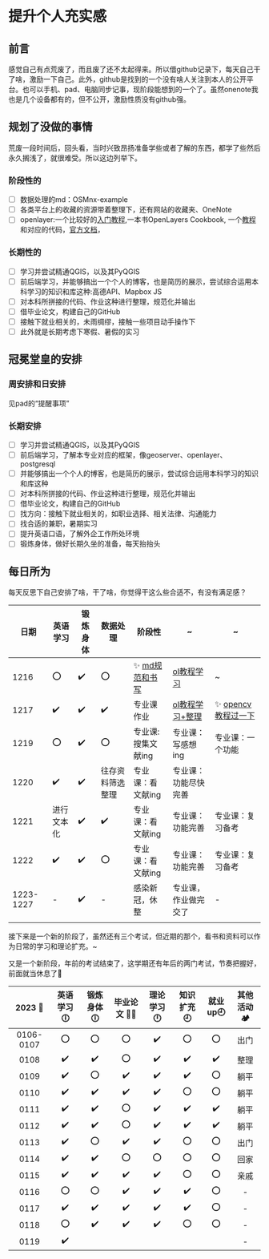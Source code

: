 # 提升个人充实感
## 前言
感觉自己有点荒废了，而且废了还不太起得来。所以借github记录下，每天自己干了啥，激励一下自己。此外，github是找到的一个没有啥人关注到本人的公开平台。也可以手机、pad、电脑同步记事，现阶段能想到的一个了。虽然onenote我也是几个设备都有的，但不公开，激励性质没有github强。
## 规划了没做的事情
  荒废一段时间后，回头看，当时兴致昂扬准备学些或者了解的东西，都学了些然后永久搁浅了，就很难受。所以这边列举下。
### 阶段性的
 - [ ] 数据处理的md：OSMnx-example  
 - [ ] 各类平台上的收藏的资源带着整理下，还有网站的收藏夹、OneNote  
 - [ ] openlayer:一个比较好的[入门教程](http://linwei.xyz/ol3-primer/index.html),一本书OpenLayers Cookbook, 一个[教程](https://chenjiamian.github.io/OpenLayers-3.x-Cookbook-Doc/#)和对应的代码，[官方文档](https://openlayers.org/en/latest/apidoc/module-ol_source_Vector.VectorSourceEvent.html)，

### 长期性的
 - [ ] 学习并尝试精通QGIS，以及其PyQGIS
 - [ ] 前后端学习，并能够搞出一个个人的博客，也是简历的展示，尝试综合运用本科学习的知识和库这种:高德API、Mapbox JS
 - [ ] 对本科所拼接的代码、作业这种进行整理，规范化并输出
 - [ ] 借毕业论文，构建自己的GitHub
 - [ ] 接触下就业相关的，未雨绸缪，接触一些项目动手操作下
 - [ ] 此外就是长期考虑下寒假、暑假的实习

## 冠冕堂皇的安排
### 周安排和日安排
见pad的“提醒事项”
### 长期安排
 - [ ] 学习并尝试精通QGIS，以及其PyQGIS
 - [ ] 前后端学习，了解本专业对应的框架，像geoserver、openlayer、postgresql
 - [ ] 并能够搞出一个个人的博客，也是简历的展示，尝试综合运用本科学习的知识和库这种
 - [ ] 对本科所拼接的代码、作业这种进行整理，规范化并输出
 - [ ] 借毕业论文，构建自己的GitHub
 - [ ] 找方向：接触下就业相关的，如职业选择、相关法律、沟通能力
 - [ ] 找合适的兼职，暑期实习
 - [ ] 提升英语口语，了解外企工作所处环境
 - [ ] 锻炼身体，做好长期久坐的准备，每天抬抬头
## 每日所为
  每天反思下自己安排了啥，干了啥，你觉得干这么些合适不，有没有满足感？

<div text-align="center">

| 日期  | 英语学习|锻炼身体|数据处理|阶段性|~| ~ |
| ----- | -------|-------|-------|------|-| - |
|  1216  | :o: | :heavy_check_mark: | :o: | ✨ [md规范和书写](1216_md学习.md)  | [ol教程学习](http://linwei.xyz/ol3-primer/index.html) | ~ |
| 1217 | ✔️ | ✔️| ✔️ | 专业课作业 | [ol教程学习+整理](知乎的那个) | ✨ [opencv教程过一下](1217_opencv.md)  |
| 1219 | :o: | ✔️| :o: | 专业课:搜集文献ing | 专业课：写感想ing | 专业课：一个功能  |
|1220 | ✔️ | ✔️ | 往存资料筛选整理 | 专业课：看文献ing | 专业课：功能尽快完善 | |
| 1221 | 进行文本化 | ✔️ | ✔️ | 专业课：看文献ing | 专业课：功能完善 | 专业课：复习备考 |
| 1222 | ✔️ | ✔️ | :o: | 专业课：看文献ing | 专业课：功能完善 | 专业课：复习备考 |
| 1223-1227 | - | ✔️ | - | 感染新冠，休整 | 专业课，作业做完交了 | - |
|</div>|||||||

接下来是一个新的阶段了，虽然还有三个考试，但近期的那个，看书和资料可以作为日常的学习和理论扩充。~

又是一个新阶段，年前的考试结束了，这学期还有年后的两门考试，节奏把握好，前面就当休息了📕

| 2023 📅  |英语学习:clock6: |锻炼身体 :clock6: |毕业论文 👩‍💼 | 理论学习 :clock12: | 知识扩充 :clock9: | 就业up:clock9: | 其他活动 🏕️ |
| :---: |:-----:|:-----:|:-----:|:------:|:---------:| :---: |:---: |
| 0106-0107  | :o:   | :o:   | :o:   | ✔️    | :o:       | :o:   | 出门   |
| 0108  | ✔️  | ✔️   | :o:   | ✔️    | ✔️      | ✔️   | 整理  |
| 0109 | :heavy_check_mark: | :o: | :heavy_check_mark: | :heavy_check_mark: | :heavy_check_mark: | :o: | 躺平 |
| 0110 | :heavy_check_mark: | :heavy_check_mark: | :heavy_check_mark: | :heavy_check_mark: | :o: | :o: | 躺平 |
| 0111 | :heavy_check_mark: | :heavy_check_mark: | :o: | :heavy_check_mark: | :heavy_check_mark: | :heavy_check_mark: | 躺平 |
| 0112 | :heavy_check_mark: | :heavy_check_mark: | :o: | :heavy_check_mark: | :heavy_check_mark: | :heavy_check_mark: | 躺平 |
| 0113 | :heavy_check_mark: | :o: | :heavy_check_mark: | :heavy_check_mark: | :o: | :o: | 出门 |
| 0114 | :heavy_check_mark: | :heavy_check_mark: | :o: | :o: | :o: | :o: | 回家 |
| 0115 | :heavy_check_mark: | :heavy_check_mark: | :heavy_check_mark: | :heavy_check_mark: | :o: | :o: | 亲戚 |
| 0116 | :o: | :o: | :heavy_check_mark: | :heavy_check_mark: | :heavy_check_mark: | :o: | - |
| 0117 | :heavy_check_mark: | :heavy_check_mark: | :heavy_check_mark: | :heavy_check_mark: | :heavy_check_mark: | :o: | - |
| 0118 | :o: | :heavy_check_mark: | :heavy_check_mark: | :heavy_check_mark: | :o: | :o: | - |
| 0119 | :heavy_check_mark: |  |  |  |  |  | - |
